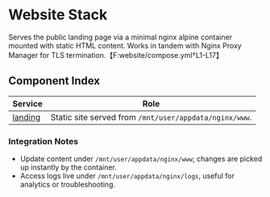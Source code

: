 <!--
title: Website Stack
description:
published: true
date: 2025-10-19T08:57:42Z
tags:
editor: markdown
-->

# Website Stack

Serves the public landing page via a minimal nginx alpine container mounted with static HTML content. Works in tandem with Nginx Proxy Manager for TLS termination.【F:website/compose.yml†L1-L17】

## Component Index

| Service | Role |
| --- | --- |
| [landing](landing.md) | Static site served from `/mnt/user/appdata/nginx/www`. |

### Integration Notes
- Update content under `/mnt/user/appdata/nginx/www`; changes are picked up instantly by the container.
- Access logs live under `/mnt/user/appdata/nginx/logs`, useful for analytics or troubleshooting.
